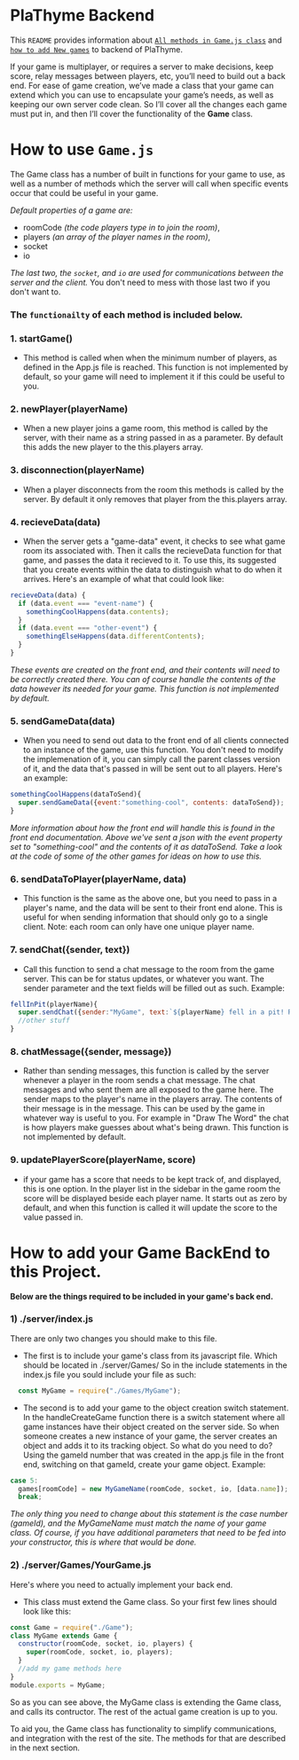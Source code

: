 # PlaThyme Backend

This `README` provides information about [`All methods in Game.js class`](#-how-to-use-gamejs) and [`how to add New games`](#-how-to-add-your-game-backend-to-this-Project) to backend of PlaThyme.

If your game is multiplayer, or requires a server to make decisions, keep score, relay messages between players, etc, you’ll need to build out a back end. For ease of game creation, we’ve made a class that your game can extend which you can use to encapsulate your game’s needs, as well as keeping our own server code clean. So I’ll cover all the changes each game must put in, and then I’ll cover the functionality of the __Game__ class.

# __How to use `Game.js`__

The Game class has a number of built in functions for your game to use, as well as a number of methods which the server will call when specific events occur that could be useful in your game. 

_Default properties of a game are:_
* roomCode _(the code players type in to join the room)_, 
* players _(an array of the player names in the room)_, 
* socket 
* io

_*The last two, the `socket`, and `io` are used for communications between the server and the client.*_ 
You don't need to mess with those last two if you don't want to. 

### The `functionailty` of each method is included below. 

### 1. __startGame()__ 

* This method is called when when the minimum number of players, as defined in the App.js file is reached. This function is not implemented by default, so your game will need to implement it if this could be useful to you.

### 2. __newPlayer(playerName)__ 

* When a new player joins a game room, this method is called by the server, with their name as a string passed in as a parameter. By default this adds the new player to the this.players array.

### 3. __disconnection(playerName)__ 

* When a player disconnects from the room this methods is called by the server. By default it only removes that player from the this.players array.

### 4. __recieveData(data)__ 

* When the server gets a "game-data" event, it checks to see what game room its associated with. Then it calls the recieveData function for that game, and passes the data it recieved to it. To use this, its suggested that you create events within the data to distinguish what to do when it arrives. Here's an example of what that could look like:

```javascript
recieveData(data) {
  if (data.event === "event-name") {
    somethingCoolHappens(data.contents);
  }
  if (data.event === "other-event") {
    somethingElseHappens(data.differentContents);
  }
}
```

_*These events are created on the front end, and their contents will need to be correctly created there. You can of course handle the contents of the data however its needed for your game. This function is not implemented by default.*_

### 5. __sendGameData(data)__ 

* When you need to send out data to the front end of all clients connected to an instance of the game, use this function. You don't need to modify the implemenation of it, you can simply call the parent classes version of it, and the data that's passed in will be sent out to all players. Here's an example:

```javascript
somethingCoolHappens(dataToSend){
  super.sendGameData({event:"something-cool", contents: dataToSend});
}
```

_*More information about how the front end will handle this is found in the front end documentation. Above we've sent a json with the event property set to "something-cool" and the contents of it as dataToSend. Take a look at the code of some of the other games for ideas on how to use this.*_

### 6. __sendDataToPlayer(playerName, data)__ 

* This function is the same as the above one, but you need to pass in a player's name, and the data will be sent to their front end alone. This is useful for when sending information that should only go to a single client. Note: each room can only have one unique player name.

### 7. __sendChat({sender, text})__ 

* Call this function to send a chat message to the room from the game server. This can be for status updates, or whatever you want. The sender parameter and the text fields will be filled out as such. Example:

```javascript
fellInPit(playerName){
  super.sendChat({sender:"MyGame", text:`${playerName} fell in a pit! Respawning in 10 seconds`});
  //other stuff
}
```

### 8. __chatMessage({sender, message})__ 

* Rather than sending messages, this function is called by the server whenever a player in the room sends a chat message. The chat messages and who sent them are all exposed to the game here. The sender maps to the player's name in the players array. The contents of their message is in the message. This can be used by the game in whatever way is useful to you. For example in "Draw The Word" the chat is how players make guesses about what's being drawn. This function is not implemented by default.

### 9. __updatePlayerScore(playerName, score)__ 

* if your game has a score that needs to be kept track of, and displayed, this is one option. In the player list in the sidebar in the game room the score will be displayed beside each player name. It starts out as zero by default, and when this function is called it will update the score to the value passed in.


# How to add your Game BackEnd to this Project.

__Below are the things required to be included in your game's back end.__

### 1) __./server/index.js__
There are only two changes you should make to this file.
* The first is to include your game's class from its javascript file. Which should be located in ./server/Games/ So in the include statements in the index.js file you sould include your file as such:

```javascript
  const MyGame = require("./Games/MyGame");
```

* The second is to add your game to the object creation switch statement. In the handleCreateGame function there is a switch statement where all game instances have their object created on the server side. So when someone creates a new instance of your game, the server creates an object and adds it to its tracking object. So what do you need to do? Using the gameId number that was created in the app.js file in the front end, switching on that gameId, create your game object. Example:

```javascript
case 5:
  games[roomCode] = new MyGameName(roomCode, socket, io, [data.name]);
  break;
```
_The only thing you need to change about this statement is the case number (gameId), and the MyGameName must match the name of your game class. Of course, if you have additional parameters that need to be fed into your constructor, this is where that would be done._

### 2) __./server/Games/YourGame.js__
Here's where you need to actually implement your back end. 
* This class must extend the Game class. So your first few lines should look like this:

```javascript
const Game = require("./Game");
class MyGame extends Game {
  constructor(roomCode, socket, io, players) {
    super(roomCode, socket, io, players);
  }
  //add my game methods here
}
module.exports = MyGame;
```

So as you can see above, the MyGame class is extending the Game class, and calls its contructor. The rest of the actual game creation is up to you. 

To aid you, the Game class has functionality to simplify communications, and integration with the rest of the site. The methods for that are described in the next section.